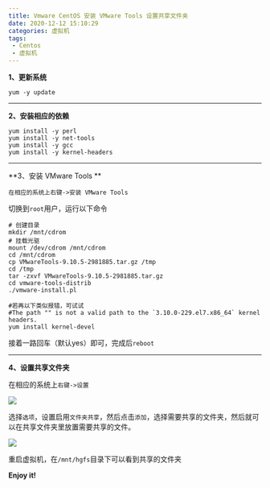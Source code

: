 ```yaml
---
title: Vmware CentOS 安装 VMware Tools 设置共享文件夹
date: 2020-12-12 15:10:29
categories: 虚拟机
tags:
 - Centos
 - 虚拟机
---
```


**1、更新系统**

`yum -y update`
	

------------

**2、安装相应的依赖**
```shell
yum install -y perl
yum install -y net-tools
yum install -y gcc
yum install -y kernel-headers
```


------------

**3、安装 VMware Tools **

	在相应的系统上右键->安装 VMware Tools 

切换到`root`用户，运行以下命令

```shell
# 创建目录
mkdir /mnt/cdrom
# 挂载光驱
mount /dev/cdrom /mnt/cdrom
cd /mnt/cdrom
cp VMwareTools-9.10.5-2981885.tar.gz /tmp
cd /tmp
tar -zxvf VMwareTools-9.10.5-2981885.tar.gz
cd vmware-tools-distrib
./vmware-install.pl

#若再以下类似报错，可试试
#The path "" is not a valid path to the `3.10.0-229.el7.x86_64` kernel headers.
yum install kernel-devel
```

接着一路回车（默认yes）即可，完成后`reboot`


------------

**4、设置共享文件夹**

在相应的系统上`右键->设置`

![](/images/2020/12/12/74777000.png)

选择`选项`，设置启用`文件夹共享`，然后点击`添加`，选择需要共享的文件夹，然后就可以在共享文件夹里放置需要共享的文件。

![](/images/2020/12/12/74808000.png)

重启虚拟机，在`/mnt/hgfs`目录下可以看到共享的文件夹

**Enjoy it!**
